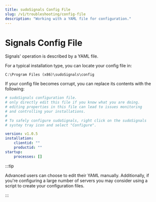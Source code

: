 ```yaml
---
title: sudoSignals Config File
slug: /v1/troubleshooting/config-file
description: "Working with a YAML file for configuration."
---
```


# Signals Config File

Signals' operation is described by a YAML file.

For a typical installation type, you can locate your config file in:  

`C:\Program Files (x86)\sudoSignals\config`


If your config file becomes corrupt, you can replace its contents with the following:

```yaml
# sudoSignals configuration file.
# only directly edit this file if you know what you are doing. 
# editing properties in this file can lead to issues monitoring 
# and controlling your installations.
#
# To safely configure sudoSignals, right click on the sudoSignals 
# systey tray icon and select "Configure".

version: v1.0.5
installation:
    clientid: ""
    productid: ""
startup:
    processes: []
```

:::tip

Advanced users can choose to edit their YAML manually. Additionally, if you're configuring a large number of servers you may consider using a script to create your configuration files.

:::